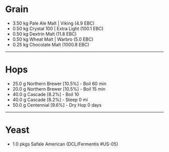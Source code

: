 # Grain

*  3.50 kg Pale Ale Malt | Viking (4.9 EBC)
*  0.50 kg Crystal 100 | Extra Light (100.1 EBC)
*  0.50 kg Dextrin Malt (11.8 EBC)
*  0.50 kg Wheat Malt | Warbro (5.0 EBC)
*  0.25 kg Chocolate Malt (1000.8 EBC)  
___

# Hops

*  25.0 g Northern Brewer [10.5%] - Boil 60 min
*  20.0 g Northern Brewer [10.5%] - Boil 15 min
*  40.0 g Cascade [8.2%] - Boil 10
*  40.0 g Cascade [8.2%] - Steep 0 mi
*  50.0 g Centennial [9.6%] - Dry Hop 0 days 
___
# Yeast
*  1.0 pkgs Safale American (DCL/Fermentis #US-05)
